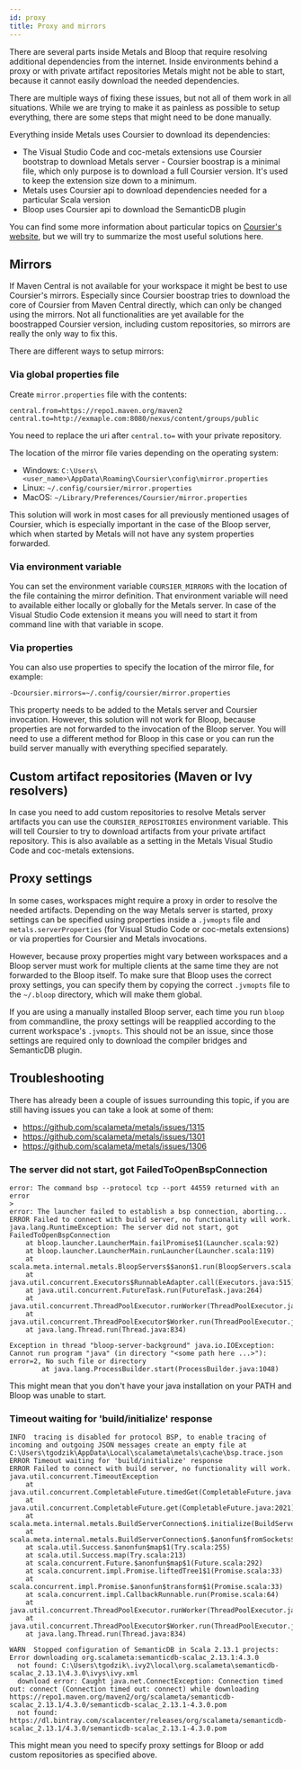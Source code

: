 ```yaml
---
id: proxy
title: Proxy and mirrors
---
```


There are several parts inside Metals and Bloop that require resolving
additional dependencies from the internet. Inside environments behind a proxy or
with private artifact repositories Metals might not be able to start, because it
cannot easily download the needed dependencies.

There are multiple ways of fixing these issues, but not all of them work in all
situations. While we are trying to make it as painless as possible to setup
everything, there are some steps that might need to be done manually.

Everything inside Metals uses Coursier to download its dependencies:

- The Visual Studio Code and coc-metals extensions use Coursier bootstrap to
  download Metals server - Coursier boostrap is a minimal file, which only
  purpose is to download a full Coursier version. It's used to keep the
  extension size down to a minimum.
- Metals uses Coursier api to download dependencies needed for a particular
  Scala version
- Bloop uses Coursier api to download the SemanticDB plugin

You can find some more information about particular topics on
[Coursier's website](https://get-coursier.io/docs/overview), but we will try to
summarize the most useful solutions here.

## Mirrors

If Maven Central is not available for your workspace it might be best to use
Coursier's mirrors. Especially since Coursier boostrap tries to download the
core of Coursier from Maven Central directly, which can only be changed using
the mirrors. Not all functionalities are yet available for the boostrapped
Coursier version, including custom repositories, so mirrors are really the only
way to fix this.

There are different ways to setup mirrors:

### Via global properties file

Create `mirror.properties` file with the contents:

```
central.from=https://repo1.maven.org/maven2
central.to=http://exmaple.com:8080/nexus/content/groups/public
```

You need to replace the uri after `central.to=` with your private repository.

The location of the mirror file varies depending on the operating system:

- Windows:
  `C:\Users\<user_name>\AppData\Roaming\Coursier\config\mirror.properties`
- Linux: `~/.config/coursier/mirror.properties`
- MacOS: `~/Library/Preferences/Coursier/mirror.properties`

This solution will work in most cases for all previously mentioned usages of
Coursier, which is especially important in the case of the Bloop server, which
when started by Metals will not have any system properties forwarded.

### Via environment variable

You can set the environment variable `COURSIER_MIRRORS` with the location of the
file containing the mirror definition. That environment variable will need to
available either locally or globally for the Metals server. In case of the
Visual Studio Code extension it means you will need to start it from command
line with that variable in scope.

### Via properties

You can also use properties to specify the location of the mirror file, for
example:

```
-Dcoursier.mirrors=~/.config/coursier/mirror.properties
```

This property needs to be added to the Metals server and Coursier invocation.
However, this solution will not work for Bloop, because properties are not
forwarded to the invocation of the Bloop server. You will need to use a
different method for Bloop in this case or you can run the build server manually
with everything specified separately.

## Custom artifact repositories (Maven or Ivy resolvers)

In case you need to add custom repositories to resolve Metals server artifacts
you can use the `COURSIER_REPOSITORIES` environment variable. This will tell
Coursier to try to download artifacts from your private artifact repository.
This is also available as a setting in the Metals Visual Studio Code and
coc-metals extensions.

## Proxy settings

In some cases, workspaces might require a proxy in order to resolve the needed
artifacts. Depending on the way Metals server is started, proxy settings can be
specified using properties inside a `.jvmopts` file and
`metals.serverProperties` (for Visual Studio Code or coc-metals extensions) or
via properties for Coursier and Metals invocations.

However, because proxy properties might vary between workspaces and a Bloop
server must work for multiple clients at the same time they are not forwarded to
the Bloop itself. To make sure that Bloop uses the correct proxy settings, you
can specify them by copying the correct `.jvmopts` file to the `~/.bloop`
directory, which will make them global.

If you are using a manually installed Bloop server, each time you run `bloop`
from commandline, the proxy settings will be reapplied according to the current
workspace's `.jvmopts`. This should not be an issue, since those settings are
required only to download the compiler bridges and SemanticDB plugin.

## Troubleshooting

There has already been a couple of issues surrounding this topic, if you are
still having issues you can take a look at some of them:

- https://github.com/scalameta/metals/issues/1315
- https://github.com/scalameta/metals/issues/1301
- https://github.com/scalameta/metals/issues/1306

### The server did not start, got FailedToOpenBspConnection

```
error: The command bsp --protocol tcp --port 44559 returned with an error
>
error: The launcher failed to establish a bsp connection, aborting...
ERROR Failed to connect with build server, no functionality will work.
java.lang.RuntimeException: The server did not start, got FailedToOpenBspConnection
	at bloop.launcher.LauncherMain.failPromise$1(Launcher.scala:92)
	at bloop.launcher.LauncherMain.runLauncher(Launcher.scala:119)
	at scala.meta.internal.metals.BloopServers$$anon$1.run(BloopServers.scala:101)
	at java.util.concurrent.Executors$RunnableAdapter.call(Executors.java:515)
	at java.util.concurrent.FutureTask.run(FutureTask.java:264)
	at java.util.concurrent.ThreadPoolExecutor.runWorker(ThreadPoolExecutor.java:1128)
	at java.util.concurrent.ThreadPoolExecutor$Worker.run(ThreadPoolExecutor.java:628)
	at java.lang.Thread.run(Thread.java:834)
```

```
Exception in thread "bloop-server-background" java.io.IOException: Cannot run program "java" (in directory "<some path here ...>"): error=2, No such file or directory
        at java.lang.ProcessBuilder.start(ProcessBuilder.java:1048)
```

This might mean that you don't have your java installation on your PATH and
Bloop was unable to start.

### Timeout waiting for 'build/initialize' response

```
INFO  tracing is disabled for protocol BSP, to enable tracing of incoming and outgoing JSON messages create an empty file at C:\Users\tgodzik\AppData\Local\scalameta\metals\cache\bsp.trace.json
ERROR Timeout waiting for 'build/initialize' response
ERROR Failed to connect with build server, no functionality will work.
java.util.concurrent.TimeoutException
	at java.util.concurrent.CompletableFuture.timedGet(CompletableFuture.java:1886)
	at java.util.concurrent.CompletableFuture.get(CompletableFuture.java:2021)
	at scala.meta.internal.metals.BuildServerConnection$.initialize(BuildServerConnection.scala:259)
	at scala.meta.internal.metals.BuildServerConnection$.$anonfun$fromSockets$1(BuildServerConnection.scala:203)
	at scala.util.Success.$anonfun$map$1(Try.scala:255)
	at scala.util.Success.map(Try.scala:213)
	at scala.concurrent.Future.$anonfun$map$1(Future.scala:292)
	at scala.concurrent.impl.Promise.liftedTree1$1(Promise.scala:33)
	at scala.concurrent.impl.Promise.$anonfun$transform$1(Promise.scala:33)
	at scala.concurrent.impl.CallbackRunnable.run(Promise.scala:64)
	at java.util.concurrent.ThreadPoolExecutor.runWorker(ThreadPoolExecutor.java:1128)
	at java.util.concurrent.ThreadPoolExecutor$Worker.run(ThreadPoolExecutor.java:628)
	at java.lang.Thread.run(Thread.java:834)

WARN  Stopped configuration of SemanticDB in Scala 2.13.1 projects: Error downloading org.scalameta:semanticdb-scalac_2.13.1:4.3.0
  not found: C:\Users\tgodzik\.ivy2\local\org.scalameta\semanticdb-scalac_2.13.1\4.3.0\ivys\ivy.xml
  download error: Caught java.net.ConnectException: Connection timed out: connect (Connection timed out: connect) while downloading https://repo1.maven.org/maven2/org/scalameta/semanticdb-scalac_2.13.1/4.3.0/semanticdb-scalac_2.13.1-4.3.0.pom
  not found: https://dl.bintray.com/scalacenter/releases/org/scalameta/semanticdb-scalac_2.13.1/4.3.0/semanticdb-scalac_2.13.1-4.3.0.pom
```

This might mean you need to specify proxy settings for Bloop or add custom
repositories as specified above.

